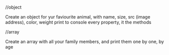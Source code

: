 //object

Create an object for yur faviourite animal, with name, size, src (image address), color, weight
print to console every property, it the methods

//array

Create an array with all your family members, and print them one by one, by age